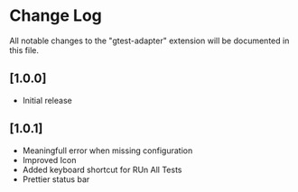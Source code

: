 # Change Log
All notable changes to the "gtest-adapter" extension will be documented in this file.


## [1.0.0]
- Initial release

## [1.0.1]
- Meaningfull error when missing configuration
- Improved Icon
- Added keyboard shortcut for RUn All Tests
- Prettier status bar
